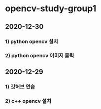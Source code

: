 # opencv-study-group1

## 2020-12-30
### 1) python opencv 설치
### 2) python opencv 이미지 출력

## 2020-12-29
### 1) 깃허브 연습
### 2) c++ opencv 설치